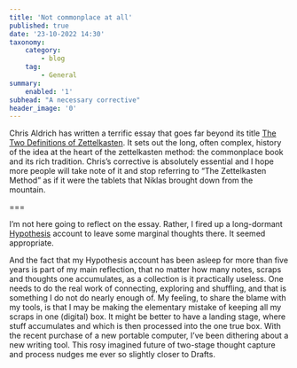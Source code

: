 ```yaml
---
title: 'Not commonplace at all'
published: true
date: '23-10-2022 14:30'
taxonomy:
    category:
        - blog
    tag:
        - General
summary:
    enabled: '1'
subhead: "A necessary corrective"
header_image: '0'
---
```


Chris Aldrich has written a terrific essay that goes far beyond its title <a class=”u-in-reply-to” href=”https://boffosocko.com/2022/10/22/the-two-definitions-of-zettelkasten/” >The Two Definitions of Zettelkasten</a >. It sets out the long, often complex, history of the idea at the heart of the zettelkasten method: the commonplace book and its rich tradition. Chris’s corrective is absolutely essential and I hope more people will take note of it and stop referring to “The Zettelkasten Method” as if it were the tablets that Niklas brought down from the mountain.

===

I’m not here going to reflect on the essay. Rather, I fired up a long-dormant [Hypothesis](https://hypothes.is/users/JeremyCherfas) account to leave some marginal thoughts there. It seemed appropriate. 

And the fact that my Hypothesis account has been asleep for more than five years is part of my main reflection, that no matter how many notes, scraps and thoughts one accumulates, as a collection is it practically useless. One needs to do the real work of connecting, exploring and shuffling, and that is something I do not do nearly enough of. My feeling, to share the blame with my tools, is that I may be making the elementary mistake of keeping all my scraps in one (digital) box. It might be better to have a landing stage, where stuff accumulates and which is then processed into the one true box. With the recent purchase of a new portable computer, I’ve been dithering about a new writing tool. This rosy imagined future of two-stage thought capture and process nudges me ever so slightly closer to Drafts.
